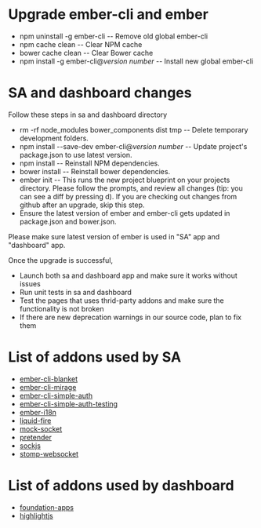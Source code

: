 # Upgrade ember-cli and ember

* npm uninstall -g ember-cli -- Remove old global ember-cli
* npm cache clean -- Clear NPM cache
* bower cache clean -- Clear Bower cache
* npm install -g ember-cli@<i>version number</i> -- Install new global ember-cli

# SA and dashboard changes
Follow these steps in sa and dashboard directory
* rm -rf node_modules bower_components dist tmp -- Delete temporary development folders.
* npm install --save-dev ember-cli@<i>version number</i> -- Update project's package.json to use latest version.
* npm install -- Reinstall NPM dependencies.
* bower install -- Reinstall bower dependencies.
* ember init -- This runs the new project blueprint on your projects directory. Please follow the prompts,
and review all changes (tip: you can see a diff by pressing d). If you are checking out changes from github after
an upgrade, skip this step.
* Ensure the latest version of ember and ember-cli gets updated in package.json and bower.json.


Please make sure latest version of ember is used in "SA" app and "dashboard" app.

Once the upgrade is successful,
* Launch both sa and dashboard app and make sure it works without issues
* Run unit tests in sa and dashboard
* Test the pages that uses thrid-party addons and make sure the functionality is not broken
* If there are new deprecation warnings in our source code, plan to fix them


# List of addons used by SA
* [ember-cli-blanket](https://github.com/sglanzer/ember-cli-blanket)
* [ember-cli-mirage](https://github.com/samselikoff/ember-cli-mirage)
* [ember-cli-simple-auth](https://github.com/simplabs/ember-cli-simple-auth)
* [ember-cli-simple-auth-testing](https://github.com/simplabs/ember-cli-simple-auth-testing)
* [ember-i18n](https://github.com/jamesarosen/ember-i18n)
* [liquid-fire](https://github.com/ef4/liquid-fire)
* [mock-socket](https://github.com/thoov/mock-socket)
* [pretender](https://github.com/pretenderjs/pretender)
* [sockjs](https://github.com/sockjs)
* [stomp-websocket](https://github.com/jmesnil/stomp-websocket)

# List of addons used by dashboard
* [foundation-apps](https://github.com/zurb/foundation-apps)
* [highlightjs](https://highlightjs.org)
